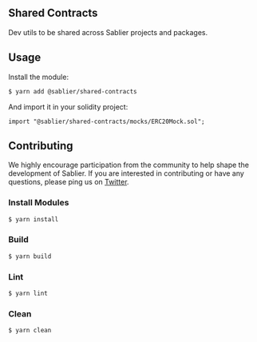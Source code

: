 ## Shared Contracts

Dev utils to be shared across Sablier projects and packages.

## Usage

Install the module:

```bash
$ yarn add @sablier/shared-contracts
```

And import it in your solidity project:

```solidity
import "@sablier/shared-contracts/mocks/ERC20Mock.sol";
```

## Contributing

We highly encourage participation from the community to help shape the development of Sablier. If you are interested in
contributing or have any questions, please ping us on [Twitter](https://twitter.com/SablierHQ).

### Install Modules

```bash
$ yarn install
```

### Build

```bash
$ yarn build
```

### Lint

```bash
$ yarn lint
```

### Clean

```bash
$ yarn clean
```
